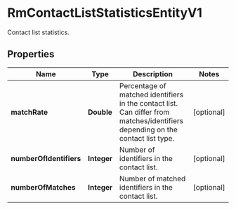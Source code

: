 

# RmContactListStatisticsEntityV1

Contact list statistics.

## Properties

| Name | Type | Description | Notes |
|------------ | ------------- | ------------- | -------------|
|**matchRate** | **Double** | Percentage of matched identifiers in the contact list.  Can differ from matches/identifiers depending on the contact list type. |  [optional] |
|**numberOfIdentifiers** | **Integer** | Number of identifiers in the contact list. |  [optional] |
|**numberOfMatches** | **Integer** | Number of matched identifiers in the contact list. |  [optional] |



